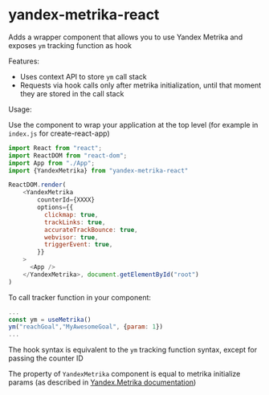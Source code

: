 yandex-metrika-react
======================

Adds a wrapper component that allows you to use Yandex Metrika and exposes `ym` tracking function as hook

Features:
- Uses context API to store `ym` call stack
- Requests via hook calls only after metrika initialization, until that moment they are stored in the call stack

Usage:

Use the component to wrap your application at the top level (for example in `index.js` for create-react-app)
```javascript
import React from "react";
import ReactDOM from "react-dom";
import App from "./App";
import {YandexMetrika} from "yandex-metrika-react"

ReactDOM.render(
    <YandexMetrika
        counterId={XXXX}
        options={{
          clickmap: true,
          trackLinks: true,
          accurateTrackBounce: true,
          webvisor: true,
          triggerEvent: true,
        }}
    >
      <App />
    </YandexMetrika>, document.getElementById("root")
)
```

To call tracker function in your component:
```javascript
...
const ym = useMetrika()
ym("reachGoal","MyAwesomeGoal", {param: 1})
...
```
The hook syntax is equivalent to the `ym` tracking function syntax, except for passing the counter ID

The property of `YandexMetrika` component is equal to metrika initialize params (as described in [Yandex.Metrika documentation](https://yandex.ru/support/metrica/code/counter-initialize.html))